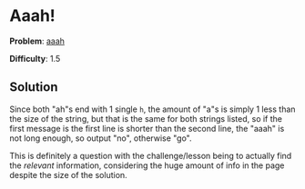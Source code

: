 # Aaah!

**Problem**: [aaah](https://open.kattis.com/problems/aaah)

**Difficulty**: 1.5

## Solution

Since both "ah"s end with 1 single ``h``, the amount of "a"s is simply 1 less than the size of the string, but that is the same for both strings listed, so if the first message is the first line is shorter than the second line, the "aaah" is not long enough, so output "no", otherwise "go".

This is definitely a question with the challenge/lesson being to actually find the *relevant* information, considering the huge amount of info in the page despite the size of the solution.
